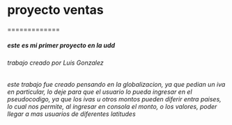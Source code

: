 <h1> proyecto ventas</h1>
=============
<h5> este es mi primer proyecto en la udd </h5>

<h6> trabajo creado por Luis Gonzalez </h6>

<h6> este trabajo fue creado pensando en la globalizacion, ya que pedian un iva en particular, lo deje para que el usuario lo pueda ingresar en el pseudocodigo, ya que los ivas u otros montos pueden diferir entra paises, lo cual nos permite, al ingresar en consola el monto, o los valores, poder llegar a mas usuarios de diferentes latitudes </h6>